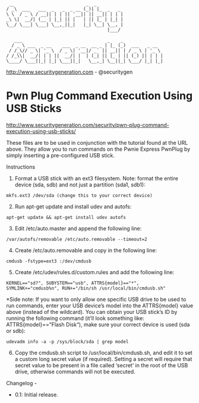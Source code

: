 ```
 __                           _  _
/ _\  ___   ___  _   _  _ __ (_)| |_  _   _
\ \  / _ \ / __|| | | || '__|| || __|| | | |
_\ \|  __/| (__ | |_| || |   | || |_ | |_| |
\__/ \___| \___| \__,_||_|   |_| \__| \__, |
                                      |___/

   ___                                _    _
  / _ \ ___  _ __    ___  _ __  __ _ | |_ (_)  ___   _ __
 / /_\// _ \| '_ \  / _ \| '__|/ _` || __|| | / _ \ | '_ \
/ /_\\|  __/| | | ||  __/| |  | (_| || |_ | || (_) || | | |
\____/ \___||_| |_| \___||_|   \__,_| \__||_| \___/ |_| |_|
```

http://www.securitygeneration.com - @securitygen

Pwn Plug Command Execution Using USB Sticks
===

http://www.securitygeneration.com/security/pwn-plug-command-execution-using-usb-sticks/

These files are to be used in conjunction with the tutorial found at the URL above. They allow you to run commands on the Pwnie Express PwnPlug by simply inserting a pre-configured USB stick.

Instructions

1. Format a USB stick with an ext3 filesystem. Note: format the entire device (sda, sdb) and not just a partition (sda1, sdb1):

  ```shell
  mkfs.ext3 /dev/sda (change this to your correct device)
  ```
2. Run apt-get update and install udev and autofs:

  ```shell
  apt-get update && apt-get install udev autofs
  ```
3. Edit /etc/auto.master and append the following line:

  ```shell
  /var/autofs/removable /etc/auto.removable --timeout=2
  ```
4. Create /etc/auto.removable and copy in the following line:

  ```shell
  cmdusb -fstype=ext3 :/dev/cmdusb
  ```
5. Create /etc/udev/rules.d/custom.rules and add the following line:

  ```shell
  KERNEL=="sd?", SUBYSTEM=="usb", ATTRS{model}=="*", SYMLINK+="cmdusb%n", RUN+="/bin/sh /usr/local/bin/cmdusb.sh"
  ```

  *Side note: If you want to only allow one specific USB drive to be used to run commands, enter your USB device’s model into the ATTRS{model} value above (instead of the wildcard). You can obtain your USB stick’s ID by running the following command (it’ll look something like: ATTRS{model}==”Flash Disk“), make sure your correct device is used (sda or sdb):
  ```shell
  udevadm info -a -p /sys/block/sda | grep model
  ```
6. Copy the cmdusb.sh script to /usr/local/bin/cmdusb.sh, and edit it to set a custom long secret value (if required). Setting a secret will require that secret value to be present in a file called ‘secret’ in the root of the USB drive, otherwise commands will not be executed.


Changelog -

- 0.1: Initial release.

